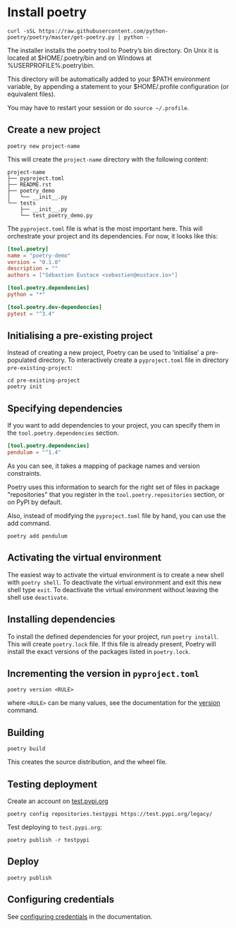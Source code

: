 # Install poetry

```shell
curl -sSL https://raw.githubusercontent.com/python-poetry/poetry/master/get-poetry.py | python -
```

The installer installs the poetry tool to Poetry’s bin directory. 
On Unix it is located at $HOME/.poetry/bin and on Windows at %USERPROFILE%\.poetry\bin.

This directory will be automatically added to your $PATH environment variable, 
by appending a statement to your $HOME/.profile configuration (or equivalent files).

You may have to restart your session or do `source ~/.profile`.

## Create a new project

```shell
poetry new project-name
```

This will create the `project-name` directory with the following content:

```
project-name
├── pyproject.toml
├── README.rst
├── poetry_demo
│   └── __init__.py
└── tests
    ├── __init__.py
    └── test_poetry_demo.py
```

The `pyproject.toml` file is what is the most important here. 
This will orchestrate your project and its dependencies. For now, it looks like this:

```pyproject.toml
[tool.poetry]
name = "poetry-demo"
version = "0.1.0"
description = ""
authors = ["Sébastien Eustace <sebastien@eustace.io>"]

[tool.poetry.dependencies]
python = "*"

[tool.poetry.dev-dependencies]
pytest = "^3.4"
```



## Initialising a pre-existing project

Instead of creating a new project, Poetry can be used to ‘initialise’ a 
pre-populated directory. To interactively create a `pyproject.toml` file in 
directory `pre-existing-project`:

```shell
cd pre-existing-project
poetry init
```

## Specifying dependencies

If you want to add dependencies to your project, you can specify them in the 
`tool.poetry.dependencies` section.

```pyproject.toml
[tool.poetry.dependencies]
pendulum = "^1.4"
```

As you can see, it takes a mapping of package names and version constraints.

Poetry uses this information to search for the right set of files 
in package "repositories" that you register in the `tool.poetry.repositories` section, 
or on PyPI by default.

Also, instead of modifying the `pyproject.toml` file by hand, you can use the add command.

```shell
poetry add pendulum
```

## Activating the virtual environment

The easiest way to activate the virtual environment is to create 
a new shell with `poetry shell`. To deactivate the virtual environment 
and exit this new shell type `exit`. To deactivate the virtual environment 
without leaving the shell use `deactivate`.

## Installing dependencies

To install the defined dependencies for your project, run `poetry install`.
This will create `poetry.lock` file. If this file is already present, Poetry will
install the exact versions of the packages listed in `poetry.lock`.

## Incrementing the version in `pyproject.toml`

```shell
poetry version <RULE>
```

where `<RULE>` can be many values, see the documentation for the 
[version](https://python-poetry.org/docs/cli/#version) command.

## Building

```shell
poetry build
```

This creates the source distribution, and the wheel file.

## Testing deployment

Create an account on [test.pypi.org]()

```shell
poetry config repositories.testpypi https://test.pypi.org/legacy/
```

Test deploying to `test.pypi.org`:

```shell
poetry publish -r testpypi
```

## Deploy

```shell
poetry publish
```

## Configuring credentials

See [configuring credentials](https://python-poetry.org/docs/repositories/#configuring-credentials)
in the documentation.


